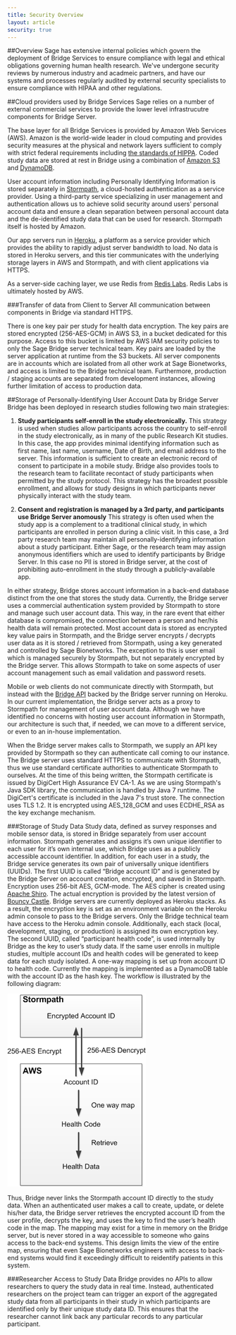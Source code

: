 ```yaml
---
title: Security Overview
layout: article
security: true
---
```

##Overview
Sage has extensive internal policies which govern the deployment of Bridge Services to ensure compliance with legal and ethical obligations governing human health research.  We've undergone security reviews by numerous industry and acadmeic partners, and have our systems and processes regularly audited by external security specialists to ensure compliance with HIPAA and other regulations.

##Cloud providers used by Bridge Services
Sage relies on a number of external commercial services to provide the lower level infrastrucutre components for Bridge Server.

The base layer for all Bridge Services is provided by Amazon Web Services (AWS). Amazon is the world-wide leader in cloud computing and provides security measures at the physical and network layers sufficient to comply with strict federal requirements including [the standards of HIPPA](http://aws.amazon.com/compliance/). Coded study data are stored at rest in Bridge using a combination of [Amazon S3](https://aws.amazon.com/s3/) and [DynamoDB](https://aws.amazon.com/dynamodb/).

User account information including Personally Identifying Information is stored separately in [Stormpath](https://stormpath.com/), a cloud-hosted authentication as a service provider.  Using a third-party service specializing in user management and authentication allows us to achieve solid security around users’ personal account data and ensure a clean separation between personal account data and the de-identified study data that can be used for research. Stormpath itself is hosted by Amazon.  

Our app servers run in [Heroku](https://www.heroku.com/), a platform as a service provider which provides the ability to rapidly adjust server bandwidth to load. No data is stored in Heroku servers, and this tier communicates with the underlying storage layers in AWS and Stormpath, and with client applications via HTTPS.

As a server-side caching layer, we use Redis from [Redis Labs](https://redislabs.com/). Redis Labs is ultimately hosted by AWS. 

###Transfer of data from Client to Server
All communication between components in Bridge via standard HTTPS. 

There is one key pair per study for health data encryption.  The key pairs are stored encrypted (256-AES-GCM) in AWS S3, in a bucket dedicated for this purpose.  Access to this bucket is limited by AWS IAM security policies to only the Sage Bridge server technical team.  Key pairs are loaded by the server application at runtime from the S3 buckets.  All server components are in accounts which are isolated from all other work at Sage Bionetworks, and access is limited to the Bridge technical team.  Furthermore, production / staging accounts are separated from development instances, allowing further limitation of access to production data.

##Storage of Personally-Identifying User Account Data by Bridge Server
Bridge has been deployed in research studies following two main strategies:

1. **Study participants self-enroll in the study electronically.**  This strategy is used when studies allow participants across the country to self-enroll in the study electronically, as in many of the public Research Kit studies.  In this case, the app provides  minimal identifying information such as first name, last name, username, Date of Birth, and email address to the server.  This information is sufficient to create an electronic record of consent to participate in a mobile study. Bridge also provides tools to the research team to facilitate recontact of study participants when permitted by the study protocol.  This strategy has the broadest possible enrollment, and allows for study designs in which participants never physically interact with the study team.

2. **Consent and registration is managed by a 3rd party, and participants use Bridge Server anomously**  This strategy is often used when the study app is a complement to a traditional clinical study, in which participants are enrolled in person during a clinic visit.  In this case, a 3rd party research team may maintain all personally-identifying information about a study participant.  Either Sage, or the research team may assign anonymous identifiers which are used to identify participants by Bridge Server.  In this case no PII is stored in Bridge server, at the cost of prohibiting auto-enrollment in the study through a publicly-available app.  

In either strategy, Bridge stores account information in a back-end database distinct from the one that stores the study data.  Currently, the Bridge server uses a commercial authentication system provided by Stormpath to store and manage such user account data.   This way, in the rare event that either database is compromised, the connection between a person and her/his health data will remain protected. Most account data is stored as encrypted key value pairs in Stormpath, and the Bridge server encrypts / decrypts user data as it is stored / retrieved from Stormpath, using a key generated and controlled by Sage Bionetworks. The exception to this is user email which is managed securely by Stormpath, but not separately encrypted by the Bridge server.  This allows Stormpath to take on some aspects of user account management such as email validation and password resets.

Mobile or web clients do not communicate directly with Stormpath, but instead with the [Bridge API](/articles/rest.html) backed by the Bridge server running on Heroku.  In our current implementation, the Bridge server acts as a proxy to Stormpath for management of user account data.  Although we have identified no concerns with hosting user account information in Stormpath, our architecture is such that, if needed, we can move to a different service, or even to an in-house implementation. 

When the Bridge server makes calls to Stormpath, we supply an API key provided by Stormpath so they can authenticate call coming to our instance.  The Bridge server uses standard HTTPS to communicate with Stormpath, thus we use standard certificate authorities to authenticate Stormpath to ourselves.  At the time of this being written, the Stormpath certificate is issued by DigiCert High Assurance EV CA-1.  As we are using Stormpath's Java SDK library, the communication is handled by Java 7 runtime.  The DigiCert's certificate is included in the Java 7's trust store.  The connection uses TLS 1.2.  It is encrypted using AES_128_GCM and uses ECDHE_RSA as the key exchange mechanism.  

###Storage of Study Data
Study data, defined as survey responses and mobile sensor data, is stored in Bridge separately from user account information.  Stormpath generates and assigns it’s own unique identifier to each user for it’s own internal use, which Bridge uses as a publicly accessible account identifier.   In addition, for each user in a study, the Bridge service generates its own pair of universally unique identifiers (UUIDs).  The first UUID is called “Bridge account ID” and is generated by the Bridge Server on account creation, encrypted, and saved in Stormpath.  Encryption uses 256-bit AES, GCM-mode.  The AES cipher is created using [Apache Shiro](http://shiro.apache.org/).  The actual encryption is provided by the latest version of [Bouncy Castle](https://www.bouncycastle.org/).  Bridge servers are currently deployed as Heroku stacks.  As a result, the encryption key is set as an environment variable on the Heroku admin console to pass to the Bridge servers.  Only the Bridge technical team have access to the Heroku admin console.  Additionally, each stack (local, development, staging, or production) is assigned its own encryption key.  The second UUID, called “participant health code”, is used internally by Bridge as the key to user’s study data.  If the same user enrolls in multiple studies, multiple account IDs and health codes will be generated to keep data for each study isolated.  A one-way mapping is set up from account ID to health code.  Currently the mapping is implemented as a DynamoDB table with the account ID as the hash key.  The workflow is illustrated by the following diagram:

![Personal Health Data Encryption](/images/anonymization1.png)

Thus, Bridge never links the Stormpath account ID directly to the study data.  When an authenticated user makes a call to create, update, or delete his/her data, the Bridge server retrieves the encrypted account ID from the user profile, decrypts the key, and uses the key to find the user’s health code in the map.  The mapping may exist for a time in memory on the Bridge server, but is never stored in a way accessible to someone who gains access to the back-end systems. This design limits the view of the entire map, ensuring that even Sage Bionetworks engineers with access to back-end systems would find it exceedingly difficult to reidentify patients in this system.

###Researcher Access to Study Data
Bridge provides no APIs to allow researchers to query the study data in real time.  Instead, authenticated researchers on the project team can trigger an export of the aggregated study data from all participants in their study in which participants are identified only by their unique study data ID.  This ensures that the researcher cannot link back any particular records to any particular participant.  
